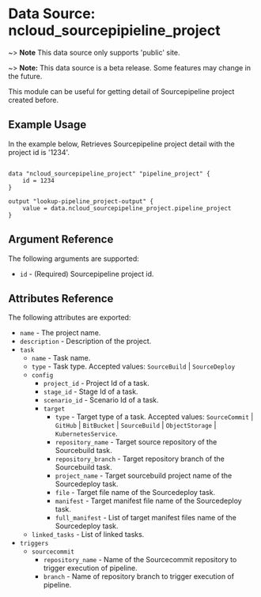 # Data Source: ncloud_sourcepipieline_project

~> **Note** This data source only supports 'public' site.

~> **Note:** This data source is a beta release. Some features may change in the future.

This module can be useful for getting detail of Sourcepipeline project created before.

## Example Usage

In the example below, Retrieves Sourcepipeline project detail with the project id is '1234'.

```hcl

data "ncloud_sourcepipeline_project" "pipeline_project" {
    id = 1234
}

output "lookup-pipeline_project-output" {
    value = data.ncloud_sourcepipeline_project.pipeline_project
}

```

## Argument Reference

The following arguments are supported:

*   `id` - (Required) Sourcepipeline project id.

## Attributes Reference

The following attributes are exported:

*   `name` - The project name.
*   `description` - Description of the project.
*   `task`
    *   `name` - Task name.
    *   `type` - Task type. Accepted values: `SourceBuild` | `SourceDeploy`
    *   `config`
        *   `project_id` - Project Id of a task.
        *   `stage_id` - Stage Id of a task.
        *   `scenario_id` - Scenario Id of a task.
        *   `target`
            *   `type` - Target type of a task. Accepted values: `SourceCommit` | `GitHub` | `BitBucket` | `SourceBuild` | `ObjectStorage` | `KubernetesService`.
            *   `repository_name` - Target source repository of the Sourcebuild task.
            *   `repository_branch` - Target repository branch of the Sourcebuild task.
            *   `project_name` - Target sourcebuild project name of the Sourcedeploy task.
            *   `file` - Target file name of the Sourcedeploy task.
            *   `manifest` - Target manifest file name of the Sourcedeploy task.
            *   `full_manifest` - List of target manifest files name of the Sourcedeploy task.
    *   `linked_tasks` - List of linked tasks.
*   `triggers`
    *   `sourcecommit`
        *   `repository_name` - Name of the Sourcecommit repository to trigger execution of pipeline.
        *   `branch` - Name of repository branch to trigger execution of pipeline.

